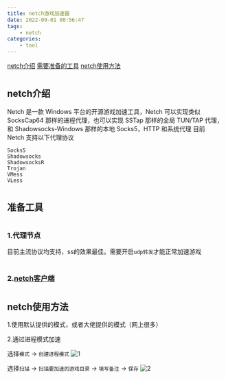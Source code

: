 ```yaml
---
title: netch游戏加速器
date: 2022-09-01 00:56:47
tags:
	- netch
categories: 
    - tool
---
```


[netch介绍](#introduction)
[需要准备的工具](#need)
[netch使用方法](#method)

# <h2 id="introduction">netch介绍</h2>

Netch 是一款 Windows 平台的开源游戏加速工具，Netch 可以实现类似 SocksCap64 那样的进程代理，也可以实现 SSTap 那样的全局 TUN/TAP 代理，和 Shadowsocks-Windows 那样的本地 Socks5，HTTP 和系统代理
目前 Netch 支持以下代理协议

	Socks5
	Shadowsocks
	ShadowsocksR
	Trojan
	VMess
	VLess

# <h2 id="need">准备工具</h2>


# <h3>1.代理节点</h3>
目前主流协议均支持，ss的效果最佳。需要开启`udp转发`才能正常加速游戏

# <h3>2.[netch客户端](https://github.com/netchx/netch/releases)</h3>

# <h2 id="method">netch使用方法</h2>

1.使用默认提供的模式，或者大佬提供的模式（网上很多）

2.通过进程模式加速

选择`模式` -> `创建进程模式`
![1](netch_1.png)

选择`扫描` -> `扫描要加速的游戏目录` -> `填写备注` -> `保存`
![2](netch_2.png)

